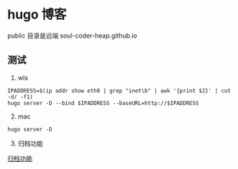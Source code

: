 # hugo 博客
public 目录是远端 soul-coder-heap.github.io

## 测试

1. wls

```
IPADDRESS=$(ip addr show eth0 | grep "inet\b" | awk '{print $2}' | cut -d/ -f1)
hugo server -D --bind $IPADDRESS --baseURL=http://$IPADDRESS
```

2. mac

```
hugo server -D
```

3. 归档功能

[归档功能](https://huweim.github.io/post/blog_hugo_%E5%BD%92%E6%A1%A3%E9%A1%B5%E9%9D%A2%E5%88%B6%E4%BD%9C/)
